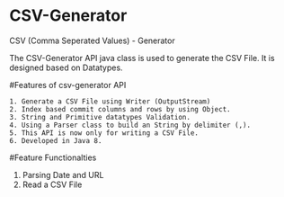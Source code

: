 # CSV-Generator
CSV (Comma Seperated Values) - Generator

The CSV-Generator API java class is used to generate the CSV File. It is designed based on Datatypes.

#Features of csv-generator API
  
    1. Generate a CSV File using Writer (OutputStream)
    2. Index based commit columns and rows by using Object.
    3. String and Primitive datatypes Validation.
    4. Using a Parser class to build an String by delimiter (,).
    5. This API is now only for writing a CSV File.
    6. Developed in Java 8.
    
#Feature Functionalties

  1. Parsing Date and URL
  2. Read a CSV File
